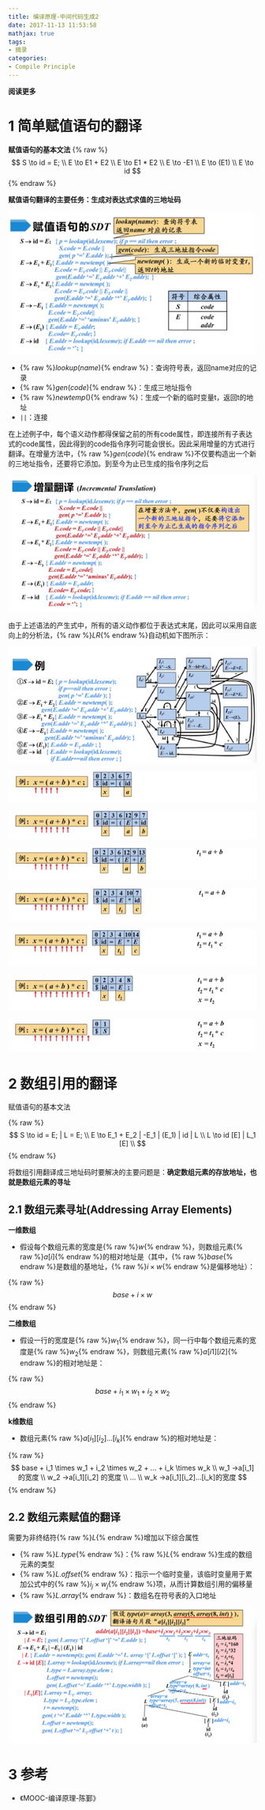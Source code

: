 ```yaml
---
title: 编译原理-中间代码生成2
date: 2017-11-13 11:53:58
mathjax: true
tags: 
- 摘录
categories: 
- Compile Principle
---
```


**阅读更多**

<!--more-->

# 1 简单赋值语句的翻译

**赋值语句的基本文法**
{% raw %}$$
S \to id = E; \\
E \to E1 + E2 \\
E \to E1 * E2 \\
E \to -E1 \\
E \to (E1) \\
E \to id
$${% endraw %}

**赋值语句翻译的主要任务：生成对表达式求值的三地址码**

![fig1](/images/编译原理-中间代码生成2/fig1.jpg)

* {% raw %}$lookup(name)${% endraw %}：查询符号表，返回name对应的记录
* {% raw %}$gen(code)${% endraw %}：生成三地址指令
* {% raw %}$newtemp()${% endraw %}：生成一个新的临时变量t，返回t的地址
* `||`：连接

在上述例子中，每个语义动作都得保留之前的所有code属性，即连接所有子表达式的code属性，因此得到的code指令序列可能会很长。因此采用增量的方式进行翻译。在增量方法中，{% raw %}$gen(code)${% endraw %}不仅要构造出一个新的三地址指令，还要将它添加。到至今为止已生成的指令序列之后

![fig2](/images/编译原理-中间代码生成2/fig2.jpg)

由于上述语法的产生式中，所有的语义动作都位于表达式末尾，因此可以采用自底向上的分析法，{% raw %}$LR${% endraw %}自动机如下图所示：

![fig3](/images/编译原理-中间代码生成2/fig3.jpg)

![fig4](/images/编译原理-中间代码生成2/fig4.jpg)

![fig5](/images/编译原理-中间代码生成2/fig5.jpg)

![fig6](/images/编译原理-中间代码生成2/fig6.jpg)

![fig7](/images/编译原理-中间代码生成2/fig7.jpg)

![fig8](/images/编译原理-中间代码生成2/fig8.jpg)

![fig9](/images/编译原理-中间代码生成2/fig9.jpg)

![fig10](/images/编译原理-中间代码生成2/fig10.jpg)

# 2 数组引用的翻译

赋值语句的基本文法

{% raw %}$$
S \to id = E; | L = E; \\
E \to E_1 + E_2 | -E_1 | (E_1) | id | L \\
L \to id [E] | L_1 [E] \\
$${% endraw %}

将数组引用翻译成三地址码时要解决的主要问题是：**确定数组元素的存放地址，也就是数组元素的寻址**

## 2.1 数组元素寻址(Addressing Array Elements)

**一维数组**

* 假设每个数组元素的宽度是{% raw %}$w${% endraw %}，则数组元素{% raw %}$a[i]${% endraw %}的相对地址是（其中，{% raw %}$base${% endraw %}是数组的基地址，{% raw %}$i \times w${% endraw %}是偏移地址）：

{% raw %}$$base + i \times w$${% endraw %}

**二维数组**

* 假设一行的宽度是{% raw %}$w_1${% endraw %}，同一行中每个数组元素的宽度是{% raw %}$w_2${% endraw %}，则数组元素{% raw %}$a[i1][i2]${% endraw %}的相对地址是：

{% raw %}$$base + i_1 \times w_1 + i_2 \times w_2$${% endraw %}

**k维数组**

* 数组元素{% raw %}$a[i_1][i_2]...[i_k]${% endraw %}的相对地址是：

{% raw %}$$
base + i_1 \times w_1 + i_2 \times w_2 + ... + i_k \times w_k \\
w_1 →a[i_1] 的宽度 \\
w_2 →a[i_1][i_2] 的宽度 \\
... \\
w_k →a[i_1][i_2]...[i_k]的宽度
$${% endraw %}

## 2.2 数组元素赋值的翻译

需要为非终结符{% raw %}$L${% endraw %}增加以下综合属性

* {% raw %}$L.type${% endraw %}：{% raw %}$L${% endraw %}生成的数组元素的类型
* {% raw %}$L.offset${% endraw %}：指示一个临时变量，该临时变量用于累加公式中的{% raw %}$i_j \times w_j${% endraw %}项，从而计算数组引用的偏移量
* {% raw %}$L.array${% endraw %}：数组名在符号表的入口地址

![fig11](/images/编译原理-中间代码生成2/fig11.jpg)

# 3 参考

* 《MOOC-编译原理-陈鄞》

